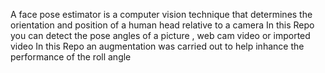 A face pose estimator is a computer vision technique that determines the orientation and position of a human head relative to a camera
In this Repo you can detect the pose angles of a picture , web cam video or imported video 
In this Repo an augmentation was carried out to help inhance the performance of the roll angle 

